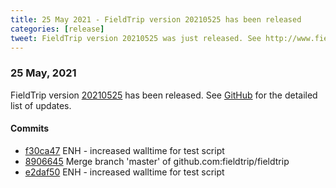 ```yaml
---
title: 25 May 2021 - FieldTrip version 20210525 has been released
categories: [release]
tweet: FieldTrip version 20210525 was just released. See http://www.fieldtriptoolbox.org/#25-may-2021
---
```


### 25 May, 2021

FieldTrip version [20210525](http://github.com/fieldtrip/fieldtrip/releases/tag/20210525) has been released.
See [GitHub](https://github.com/fieldtrip/fieldtrip/compare/20210521...20210525) for the detailed list of updates.

#### Commits

- [f30ca47](http://github.com/fieldtrip/fieldtrip/commit/f30ca47) ENH - increased walltime for test script
- [8906645](http://github.com/fieldtrip/fieldtrip/commit/8906645) Merge branch 'master' of github.com:fieldtrip/fieldtrip
- [e2daf50](http://github.com/fieldtrip/fieldtrip/commit/e2daf50) ENH - increased walltime for test script

